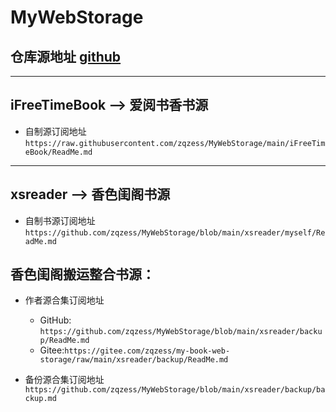 # MyWebStorage

仓库源地址 [github](https://github.com/zqzess/MyWebStorage)
---------
-----------------------
iFreeTimeBook   --> 爱阅书香书源
---------
- 自制源订阅地址``https://raw.githubusercontent.com/zqzess/MyWebStorage/main/iFreeTimeBook/ReadMe.md``

---------
xsreader        --> 香色闺阁书源
---------
- 自制书源订阅地址``https://github.com/zqzess/MyWebStorage/blob/main/xsreader/myself/ReadMe.md``

**香色闺阁搬运整合书源：**
-------
- 作者源合集订阅地址
  - GitHub: ``https://github.com/zqzess/MyWebStorage/blob/main/xsreader/backup/ReadMe.md``
  - Gitee:``https://gitee.com/zqzess/my-book-web-storage/raw/main/xsreader/backup/ReadMe.md``

- 备份源合集订阅地址``https://github.com/zqzess/MyWebStorage/blob/main/xsreader/backup/backup.md``
